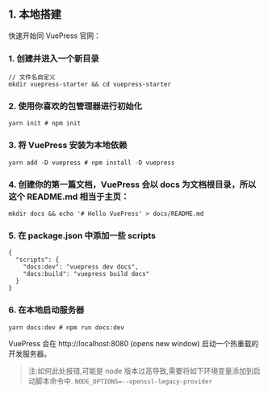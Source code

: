 
## 1. 本地搭建
快速开始同 VuePress 官网：

### 1. 创建并进入一个新目录

```
// 文件名自定义
mkdir vuepress-starter && cd vuepress-starter
```

### 2. 使用你喜欢的包管理器进行初始化

```
yarn init # npm init
```

### 3. 将 VuePress 安装为本地依赖

```
yarn add -D vuepress # npm install -D vuepress
```

### 4. 创建你的第一篇文档，VuePress 会以 docs 为文档根目录，所以这个 README.md 相当于主页：

```
mkdir docs && echo '# Hello VuePress' > docs/README.md
```

### 5. 在 package.json 中添加一些 scripts

```
{
  "scripts": {
    "docs:dev": "vuepress dev docs",
    "docs:build": "vuepress build docs"
  }
}
```
### 6. 在本地启动服务器

```
yarn docs:dev # npm run docs:dev
```

VuePress 会在 http://localhost:8080 (opens new window) 启动一个热重载的开发服务器。

> 注:如何此处报错,可能是 node 版本过高导致,需要将如下环境变量添加到启动脚本命令中.
    ```
    NODE_OPTIONS=--openssl-legacy-provider 
    ```
